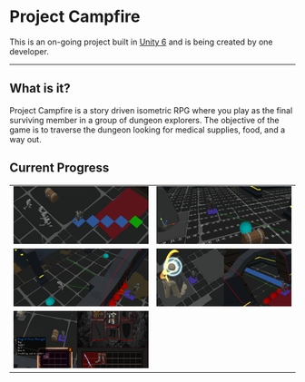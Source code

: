 # Project Campfire

This is an on-going project built in [Unity 6](https://docs.unity3d.com/6000.0/Documentation/Manual/UnityManual.html) and is being created by one developer.

* * *

## What is it?

Project Campfire is a story driven isometric RPG where you play as the final surviving member in a group of dungeon explorers. The objective of the game is to traverse the dungeon looking for medical supplies, food, and a way out.

## Current Progress

|              |              |
|:-------------|:-------------|
| ![gamechaseplayer](https://raw.githubusercontent.com/YortA/games/main/imgs/gamechaseplayer.png) | ![gamegrids](https://raw.githubusercontent.com/YortA/games/main/imgs/gamegrids.png) |
| ![gamedetection](https://raw.githubusercontent.com/YortA/games/main/imgs/gamedetection.png) | ![gameinteracts](https://raw.githubusercontent.com/YortA/games/main/imgs/gameinteracts.png) |
| ![gameinventory](https://raw.githubusercontent.com/YortA/games/main/imgs/gameinventory.png) | |
